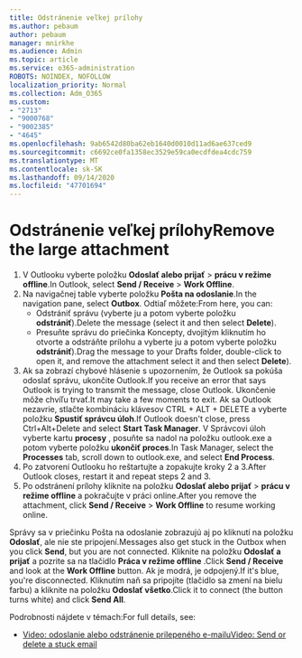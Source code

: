 ```yaml
---
title: Odstránenie veľkej prílohy
ms.author: pebaum
author: pebaum
manager: mnirkhe
ms.audience: Admin
ms.topic: article
ms.service: o365-administration
ROBOTS: NOINDEX, NOFOLLOW
localization_priority: Normal
ms.collection: Adm_O365
ms.custom:
- "2713"
- "9000768"
- "9002385"
- "4645"
ms.openlocfilehash: 9ab6542d80ba62eb1640d0010d11ad6ae637ced9
ms.sourcegitcommit: c6692ce0fa1358ec3529e59ca0ecdfdea4cdc759
ms.translationtype: MT
ms.contentlocale: sk-SK
ms.lasthandoff: 09/14/2020
ms.locfileid: "47701694"
---
```

# <a name="remove-the-large-attachment"></a><span data-ttu-id="96bdf-102">Odstránenie veľkej prílohy</span><span class="sxs-lookup"><span data-stu-id="96bdf-102">Remove the large attachment</span></span>

1. <span data-ttu-id="96bdf-103">V Outlooku vyberte položku **Odoslať alebo prijať**  >  **prácu v režime offline**.</span><span class="sxs-lookup"><span data-stu-id="96bdf-103">In Outlook, select **Send / Receive** > **Work Offline**.</span></span> 
2. <span data-ttu-id="96bdf-104">Na navigačnej table vyberte položku **Pošta na odoslanie**.</span><span class="sxs-lookup"><span data-stu-id="96bdf-104">In the navigation pane, select **Outbox**.</span></span> <span data-ttu-id="96bdf-105">Odtiaľ môžete:</span><span class="sxs-lookup"><span data-stu-id="96bdf-105">From here, you can:</span></span> 
    - <span data-ttu-id="96bdf-106">Odstrániť správu (vyberte ju a potom vyberte položku **odstrániť**).</span><span class="sxs-lookup"><span data-stu-id="96bdf-106">Delete the message (select it and then select **Delete**).</span></span>
    - <span data-ttu-id="96bdf-107">Presuňte správu do priečinka Koncepty, dvojitým kliknutím ho otvorte a odstráňte prílohu a vyberte ju a potom vyberte položku **odstrániť**).</span><span class="sxs-lookup"><span data-stu-id="96bdf-107">Drag the message to your Drafts folder, double-click to open it, and remove the attachment select it and then select **Delete**).</span></span>
3. <span data-ttu-id="96bdf-108">Ak sa zobrazí chybové hlásenie s upozornením, že Outlook sa pokúša odoslať správu, ukončite Outlook.</span><span class="sxs-lookup"><span data-stu-id="96bdf-108">If you receive an error that says Outlook is trying to transmit the message, close Outlook.</span></span> <span data-ttu-id="96bdf-109">Ukončenie môže chvíľu trvať.</span><span class="sxs-lookup"><span data-stu-id="96bdf-109">It may take a few moments to exit.</span></span> <span data-ttu-id="96bdf-110">Ak sa Outlook nezavrie, stlačte kombináciu klávesov CTRL + ALT + DELETE a vyberte položku **Spustiť správcu úloh**.</span><span class="sxs-lookup"><span data-stu-id="96bdf-110">If Outlook doesn't close, press Ctrl+Alt+Delete and select **Start Task Manager**.</span></span> <span data-ttu-id="96bdf-111">V Správcovi úloh vyberte kartu **procesy** , posuňte sa nadol na položku outlook.exe a potom vyberte položku **ukončiť proces**.</span><span class="sxs-lookup"><span data-stu-id="96bdf-111">In Task Manager, select the **Processes** tab, scroll down to outlook.exe, and select **End Process**.</span></span>
4. <span data-ttu-id="96bdf-112">Po zatvorení Outlooku ho reštartujte a zopakujte kroky 2 a 3.</span><span class="sxs-lookup"><span data-stu-id="96bdf-112">After Outlook closes, restart it and repeat steps 2 and 3.</span></span> 
5. <span data-ttu-id="96bdf-113">Po odstránení prílohy kliknite na položku **Odoslať alebo prijať**  >  **prácu v režime offline** a pokračujte v práci online.</span><span class="sxs-lookup"><span data-stu-id="96bdf-113">After you remove the attachment, click **Send / Receive** > **Work Offline** to resume working online.</span></span> 

<span data-ttu-id="96bdf-114">Správy sa v priečinku Pošta na odoslanie zobrazujú aj po kliknutí na položku **Odoslať**, ale nie ste pripojení.</span><span class="sxs-lookup"><span data-stu-id="96bdf-114">Messages also get stuck in the Outbox when you click **Send**, but you are not connected.</span></span> <span data-ttu-id="96bdf-115">Kliknite na položku **Odoslať a prijať** a pozrite sa na tlačidlo **Práca v režime offline** .</span><span class="sxs-lookup"><span data-stu-id="96bdf-115">Click **Send / Receive** and look at the **Work Offline** button.</span></span> <span data-ttu-id="96bdf-116">Ak je modrá, je odpojený.</span><span class="sxs-lookup"><span data-stu-id="96bdf-116">If it's blue, you're disconnected.</span></span> <span data-ttu-id="96bdf-117">Kliknutím naň sa pripojíte (tlačidlo sa zmení na bielu farbu) a kliknite na položku **Odoslať všetko**.</span><span class="sxs-lookup"><span data-stu-id="96bdf-117">Click it to connect (the button turns white) and click **Send All**.</span></span>
 
 <span data-ttu-id="96bdf-118">Podrobnosti nájdete v témach:</span><span class="sxs-lookup"><span data-stu-id="96bdf-118">For full details, see:</span></span>
- [<span data-ttu-id="96bdf-119">Video: odoslanie alebo odstránenie prilepeného e-mailu</span><span class="sxs-lookup"><span data-stu-id="96bdf-119">Video: Send or delete a stuck email</span></span>](https://support.office.com/article/Video-Send-or-delete-an-email-stuck-in-your-outbox-26d5d34a-4e5f-444a-a9e8-44db04a94dec) 